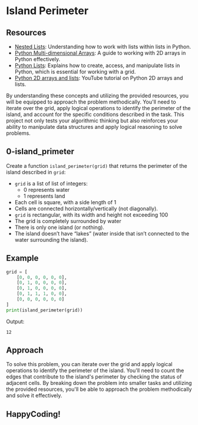 # Island Perimeter

## Resources
- [Nested Lists](https://docs.python.org/3/tutorial/datastructures.html#nested-list-comprehensions): Understanding how to work with lists within lists in Python.
- [Python Multi-dimensional Arrays](https://www.geeksforgeeks.org/python-multi-dimensional-arrays/): A guide to working with 2D arrays in Python effectively.
- [Python Lists](https://www.tutorialspoint.com/python/python_lists.htm): Explains how to create, access, and manipulate lists in Python, which is essential for working with a grid.
- [Python 2D arrays and lists](https://www.youtube.com/watch?v=HGOBQPFzWKo): YouTube tutorial on Python 2D arrays and lists.

By understanding these concepts and utilizing the provided resources, you will be equipped to approach the problem methodically. You'll need to iterate over the grid, apply logical operations to identify the perimeter of the island, and account for the specific conditions described in the task. This project not only tests your algorithmic thinking but also reinforces your ability to manipulate data structures and apply logical reasoning to solve problems.


## 0-island_primeter
Create a function `island_perimeter(grid)` that returns the perimeter of the island described in `grid`:

- `grid` is a list of list of integers:
  - 0 represents water
  - 1 represents land
- Each cell is square, with a side length of 1
- Cells are connected horizontally/vertically (not diagonally).
- `grid` is rectangular, with its width and height not exceeding 100
- The grid is completely surrounded by water
- There is only one island (or nothing).
- The island doesn’t have “lakes” (water inside that isn’t connected to the water surrounding the island).

## Example

```python
grid = [
    [0, 0, 0, 0, 0, 0],
    [0, 1, 0, 0, 0, 0],
    [0, 1, 0, 0, 0, 0],
    [0, 1, 1, 1, 0, 0],
    [0, 0, 0, 0, 0, 0]
]
print(island_perimeter(grid))
```

Output:
```
12
```

## Approach

To solve this problem, you can iterate over the grid and apply logical operations to identify the perimeter of the island. You'll need to count the edges that contribute to the island's perimeter by checking the status of adjacent cells. By breaking down the problem into smaller tasks and utilizing the provided resources, you'll be able to approach the problem methodically and solve it effectively.


## HappyCoding!
